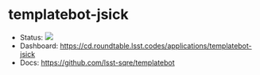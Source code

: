 # templatebot-jsick

- Status: ![](https://cd.roundtable.lsst.codes/api/badge?name=templatebot-jsick)
- Dashboard: https://cd.roundtable.lsst.codes/applications/templatebot-jsick
- Docs: https://github.com/lsst-sqre/templatebot
